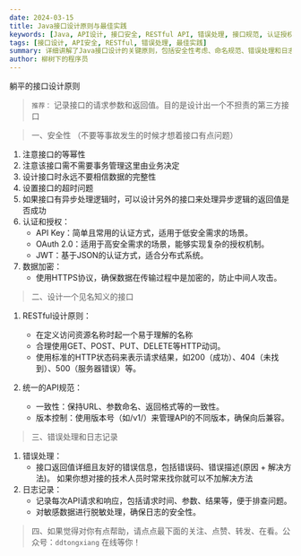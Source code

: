 ```yaml
---
date: 2024-03-15
title: Java接口设计原则与最佳实践
keywords: [Java, API设计, 接口安全, RESTful API, 错误处理, 接口规范, 认证授权, 日志记录]
tags: [接口设计, API安全, RESTful, 错误处理, 最佳实践]
summary: 详细讲解了Java接口设计的关键原则，包括安全性考虑、命名规范、错误处理和日志记录等方面，为开发者提供了实用的接口设计指导和建议。
author: 柳树下的程序员
---
```

躺平的接口设计原则

>`推荐：` 记录接口的请求参数和返回值。目的是设计出一个不担责的第三方接口

>一、安全性 （不要等事故发生的时候才想着接口有点问题）

1. 注意接口的等幂性
2.  注意该接口需不需要事务管理这里由业务决定
3.  设计接口时永远不要相信数据的完整性
4.  设置接口的超时问题
5.  如果接口有异步处理逻辑时，可以设计另外的接口来处理异步逻辑的返回值是否成功
6.  认证和授权：
    -  API Key：简单且常用的认证方式，适用于低安全需求的场景。
    - OAuth 2.0：适用于高安全需求的场景，能够实现复杂的授权机制。
    - JWT：基于JSON的认证方式，适合分布式系统。
7. 数据加密：
    - 使用HTTPS协议，确保数据在传输过程中是加密的，防止中间人攻击。

>二、设计一个见名知义的接口

1. RESTful设计原则：
    - 在定义访问资源名称时起一个易于理解的名称
    - 合理使用GET、POST、PUT、DELETE等HTTP动词。
    - 使用标准的HTTP状态码来表示请求结果，如200（成功）、404（未找到）、500（服务器错误）等。

2. 统一的API规范：
    - 一致性：保持URL、参数命名、返回格式等的一致性。
    - 版本控制：使用版本号（如/v1/）来管理API的不同版本，确保向后兼容。

>三、错误处理和日志记录

1. 错误处理：
    - 接口返回值详细且友好的错误信息，包括错误码、错误描述(原因 + 解决方法)。 如果你想对接的技术人员时常来找你就可以不加解决方法
2. 日志记录：
    - 记录每次API请求和响应，包括请求时间、参数、结果等，便于排查问题。
    - 对敏感数据进行脱敏处理，确保日志的安全性。

>四、如果觉得对你有点帮助，请点点最下面的关注、点赞、转发、在看。公众号：`ddtongxiang` 在线等你！

